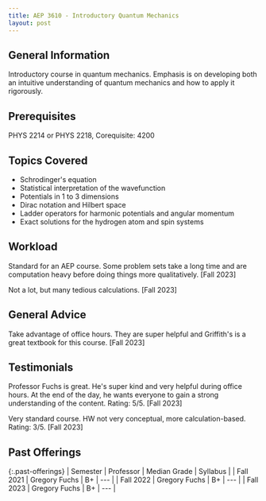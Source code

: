 ```yaml
---
title: AEP 3610 - Introductory Quantum Mechanics
layout: post
---
```


<link rel="stylesheet" href="/main.css">

## General Information

Introductory course in quantum mechanics. Emphasis is on developing both an intuitive understanding of quantum mechanics and how to apply it rigorously.

## Prerequisites

PHYS 2214 or PHYS 2218, Corequisite: 4200

## Topics Covered

 - Schrodinger's equation
 - Statistical interpretation of the wavefunction
 - Potentials in 1 to 3 dimensions 
 - Dirac notation and Hilbert space
 - Ladder operators for harmonic potentials and angular momentum
 - Exact solutions for the hydrogen atom and spin systems


## Workload

Standard for an AEP course. Some problem sets take a long time and are computation heavy before doing things more qualitatively. [Fall 2023]

Not a lot, but many tedious calculations. [Fall 2023]

## General Advice

Take advantage of office hours. They are super helpful and Griffith's is a great textbook for this course. [Fall 2023]

## Testimonials

Professor Fuchs is great. He's super kind and very helpful during office hours. At the end of the day, he wants everyone to gain a strong understanding of the content. Rating: 5/5. [Fall 2023]

Very standard course. HW not very conceptual, more calculation-based. Rating: 3/5. [Fall 2023]

## Past Offerings

{:.past-offerings}
| Semester | Professor | Median Grade | Syllabus |
| Fall 2021 | Gregory Fuchs | B+ | --- |
| Fall 2022 | Gregory Fuchs | B+ | --- |
| Fall 2023 | Gregory Fuchs | B+ | --- |
